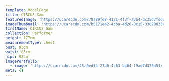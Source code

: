 ```yaml
---
template: ModelPage
title: CIRCUS Sam
featuredImage: 'https://ucarecdn.com/78a89fe8-4121-4f3f-a3b4-dc35d7fdd212/'
imageThumbnail: 'https://ucarecdn.com/b5171e42-4cba-4d26-8c15-33028835ccb8/'
firstName: CIRCUS Sam
collection: Performer
height: 177cm
measurementType: chest
bust: 93cm
waist: 83cm
hips: 92cm
imagePortfolio:
  - image: 'https://ucarecdn.com/45a9ed54-27b0-4c63-b464-f9ad7d325451/'
meta: {}
---
```


